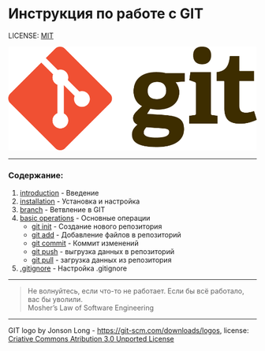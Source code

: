 # Инструкция по работе с GIT
 

LICENSE: [MIT](./license.md)

![git-logo](./assets/Git-Logo-2Color.png)

---
### Содержание:
1. [introduction](./introduction.md) - Введение
2. [installation](./instal.md) - Установка и настройка
3. [branch](./branch.md) - Ветвление в GIT
4. [basic operations](./commands.md) - Основные операции
	- [git init](./init.md)  - Создание нового репозитория
	- [git add](./add.md) - Добавление файлов в репозиторий
	- [git commit](./commit.md) - Коммит изменений
	- [git push](./push.md) - выгрузка данных в репозиторий
	- [git pull](./pull.md) - загрузка данных из репозитория
5. [.gitignore](./gitignore.md) - Настройка .gitignore




---
>Не волнуйтесь, если что-то не работает. Если бы всё работало, вас бы уволили.															
>Mosher’s Law of Software Engineering

---






GIT logo by Jonson Long - https://git-scm.com/downloads/logos, license: [Criative Commons Atribution 3.0 Unported License](https://creativecommons.org/licenses/by/3.0/)